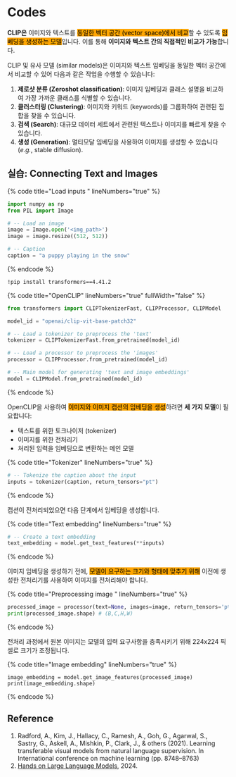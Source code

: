 # Codes

**CLIP은** 이미지와 텍스트를 <mark style="background-color:orange;">동일한 벡터 공간 (vector space)에서 비교</mark>할 수 있도록 <mark style="background-color:orange;">임베딩을 생성하는 모델</mark>입니다. 이를 통해 **이미지와 텍스트 간의 직접적인 비교가 가능**합니다.

CLIP 및 유사 모델 (similar models)은 이미지와 텍스트 임베딩을 동일한 벡터 공간에서 비교할 수 있어 다음과 같은 작업을 수행할 수 있습니다:

1. **제로샷 분류 (Zeroshot classification)**: 이미지 임베딩과 클래스 설명을 비교하여 가장 가까운 클래스를 식별할 수 있습니다.
2. **클러스터링 (Clustering)**: 이미지와 키워드 (keywords)를 그룹화하여 관련된 집합을 찾을 수 있습니다.
3. **검색 (Search)**: 대규모 데이터 세트에서 관련된 텍스트나 이미지를 빠르게 찾을 수 있습니다.
4. **생성 (Generation)**: 멀티모달 임베딩을 사용하여 이미지를 생성할 수 있습니다 (_e.g._, stable diffusion).

## 실습: Connecting Text and Images&#x20;

{% code title="Load inputs " lineNumbers="true" %}
```python
import numpy as np
from PIL import Image

# -- Load an image
image = Image.open('<img_path>')
image = image.resize((512, 512))

# -- Caption 
caption = "a puppy playing in the snow"
```
{% endcode %}

```bash
!pip install transformers==4.41.2
```

{% code title="OpenCLIP" lineNumbers="true" fullWidth="false" %}
```python
from transformers import CLIPTokenizerFast, CLIPProcessor, CLIPModel

model_id = "openai/clip-vit-base-patch32"

# -- Load a tokenizer to preprocess the 'text'
tokenizer = CLIPTokenizerFast.from_pretrained(model_id)

# -- Load a processor to preprocess the 'images'
processor = CLIPProcessor.from_pretrained(model_id)

# -- Main model for generating 'text and image embeddings'
model = CLIPModel.from_pretrained(model_id)
```
{% endcode %}

OpenCLIP을 사용하여 <mark style="background-color:orange;">이미지와  이미지 캡션의 임베딩을 생성</mark>하려면 **세 가지 모델**이 필요합니다:

* 텍스트를 위한 토크나이저 (tokenizer)
* 이미지를 위한 전처리기
* 처리된 입력을 임베딩으로 변환하는 메인 모델&#x20;

{% code title="Tokenizer" lineNumbers="true" %}
```python
# -- Tokenize the caption about the input
inputs = tokenizer(caption, return_tensors="pt")
```
{% endcode %}

캡션이 전처리되었으면 다음 단계에서 임베딩을 생성합니다.

{% code title="Text embedding" lineNumbers="true" %}
```python
# -- Create a text embedding
text_embedding = model.get_text_features(**inputs)
```
{% endcode %}

이미지 임베딩을 생성하기 전에, <mark style="background-color:orange;">모델이 요구하는 크기와 형태에 맞추기 위해</mark> 이전에 생성한 전처리기를 사용하여 이미지를 전처리해야 합니다.

{% code title="Preprocessing image " lineNumbers="true" %}
```python
processed_image = processor(text=None, images=image, return_tensors='pt')['pixel_values']
print(processed_image.shape) # (B,C,H,W)
```
{% endcode %}

전처리 과정에서 원본 이미지는 모델의 입력 요구사항을 충족시키기 위해 224x224 픽셀로 크기가 조정됩니다.

{% code title="Image embedding" lineNumbers="true" %}
```
image_embedding = model.get_image_features(processed_image)
print(image_embedding.shape)
```
{% endcode %}







## Reference

1. Radford, A., Kim, J., Hallacy, C., Ramesh, A., Goh, G., Agarwal, S., Sastry, G., Askell, A., Mishkin, P., Clark, J., & others (2021). Learning transferable visual models from natural language supervision. In International conference on machine learning (pp. 8748–8763)
2. [Hands on Large Language Models](https://learning.oreilly.com/library/view/hands-on-large-language/9781098150952/ch05.html#transformers\_for\_vision), 2024.
